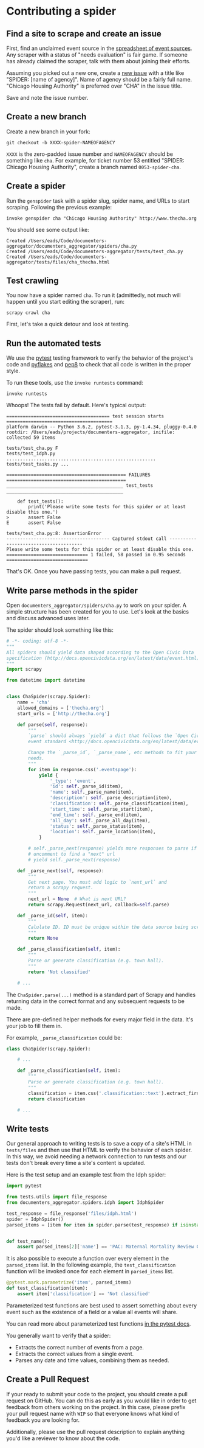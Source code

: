 # Contributing a spider

## Find a site to scrape and create an issue

First, find an unclaimed event source in the [spreadsheet of event sources](https://docs.google.com/spreadsheets/d/1L1lbWj89wt8b2DIZhjxERJ5FCAWPDWd0nMibtc01sZk/edit#gid=0). Any scraper with a status of "needs evaluation" is fair game. If someone has already claimed the scraper, talk with them about joining their efforts.

Assuming you picked out a new one, create a [new issue](https://github.com/City-Bureau/documenters-aggregator/issues/new) with a title like "SPIDER: [name of agency]". Name of agency should be a fairly full name. "Chicago Housing Authority" is preferred over "CHA" in the issue title.

Save and note the issue number.

## Create a new branch

Create a new branch in your fork:

```
git checkout -b XXXX-spider-NAMEOFAGENCY
```

`XXXX` is the zero-padded issue number and `NAMEOFAGENCY` should be something like `cha`. For example, for ticket number 53 entitled "SPIDER: Chicago Housing Authority", create a branch named `0053-spider-cha`.

## Create a spider

Run the `genspider` task with a spider slug, spider name, and URLs to start scraping. Following the previous example:

```
invoke genspider cha "Chicago Housing Authority" http://www.thecha.org
```

You should see some output like:

```
Created /Users/eads/Code/documenters-aggregator/documenters_aggregator/spiders/cha.py
Created /Users/eads/Code/documenters-aggregator/tests/test_cha.py
Created /Users/eads/Code/documenters-aggregator/tests/files/cha_thecha.html
```

## Test crawling

You now have a spider named `cha`. To run it (admittedly, not much will happen until you start editing the scraper), run:

```
scrapy crawl cha
```

First, let's take a quick detour and look at testing.

## Run the automated tests

We use the [pytest](https://docs.pytest.org/en/latest/) testing framework to
verify the behavior of the project's code and 
[pyflakes](https://docs.pytest.org/en/latest/) and [pep8](https://pypi.python.org/pypi/pep8) to
check that all code is written in the proper style.

To run these tools, use the `invoke runtests` command:

```
invoke runtests
```

Whoops! The tests fail by default. Here's typical output:

```
====================================== test session starts =======================================
platform darwin -- Python 3.6.2, pytest-3.1.3, py-1.4.34, pluggy-0.4.0
rootdir: /Users/eads/projects/documenters-aggregator, inifile:
collected 59 items

tests/test_cha.py F
tests/test_idph.py .......................................................
tests/test_tasks.py ...

============================================ FAILURES ============================================
___________________________________________ test_tests ___________________________________________

    def test_tests():
        print('Please write some tests for this spider or at least disable this one.')
>       assert False
E       assert False

tests/test_cha.py:8: AssertionError
-------------------------------------- Captured stdout call --------------------------------------
Please write some tests for this spider or at least disable this one.
============================== 1 failed, 58 passed in 0.95 seconds ==============================
```

That's OK. Once you have passing tests, you can make a pull request.

## Write parse methods in the spider

Open `documenters_aggregator/spiders/cha.py` to work on your spider. A simple structure has been
created for you to use. Let's look at the basics and discuss advanced uses later.

The spider should look something like this:

```python
# -*- coding: utf-8 -*-
"""
All spiders should yield data shaped according to the Open Civic Data
specification (http://docs.opencivicdata.org/en/latest/data/event.html).
"""
import scrapy

from datetime import datetime


class ChaSpider(scrapy.Spider):
    name = 'cha'
    allowed_domains = ['thecha.org']
    start_urls = ['http://thecha.org']

    def parse(self, response):
        """
        `parse` should always `yield` a dict that follows the `Open Civic Data
        event standard <http://docs.opencivicdata.org/en/latest/data/event.html>`_.

        Change the `_parse_id`, `_parse_name`, etc methods to fit your scraping
        needs.
        """
        for item in response.css('.eventspage'):
            yield {
                '_type': 'event',
                'id': self._parse_id(item),
                'name': self._parse_name(item),
                'description': self._parse_description(item),
                'classification': self._parse_classification(item),
                'start_time': self._parse_start(item),
                'end_time': self._parse_end(item),
                'all_day': self._parse_all_day(item),
                'status': self._parse_status(item),
                'location': self._parse_location(item),
            }

        # self._parse_next(response) yields more responses to parse if necessary.
        # uncomment to find a "next" url
        # yield self._parse_next(response)

    def _parse_next(self, response):
        """
        Get next page. You must add logic to `next_url` and
        return a scrapy request.
        """
        next_url = None  # What is next URL?
        return scrapy.Request(next_url, callback=self.parse)

    def _parse_id(self, item):
        """
        Calulate ID. ID must be unique within the data source being scraped.
        """
        return None

    def _parse_classification(self, item):
        """
        Parse or generate classification (e.g. town hall).
        """
        return 'Not classified'

    # ...
```

The `ChaSpider.parse(...)` method is a standard part of Scrapy and handles returning data in the correct format and any subsequent requests to be made.

There are pre-defined helper methods for every major field in the data. It's your job to fill them in.

For example, `_parse_classification` could be:

```python
class ChaSpider(scrapy.Spider):

    # ...

    def _parse_classification(self, item):
        """
        Parse or generate classification (e.g. town hall).
        """
        classification = item.css('.classification::text').extract_first()
        return classification

    # ...
```

## Write tests

Our general approach to writing tests is to save a copy of a site's HTML in
`tests/files` and then use that HTML to verify the behavior of each spider. In
this way, we avoid needing a network connection to run tests and our tests
don't break every time a site's content is updated.

Here is the test setup and an example test from the Idph spider:

```python
import pytest

from tests.utils import file_response
from documenters_aggregator.spiders.idph import IdphSpider

test_response = file_response('files/idph.html')
spider = IdphSpider()
parsed_items = [item for item in spider.parse(test_response) if isinstance(item, dict)]


def test_name():
    assert parsed_items[2]['name'] == 'PAC: Maternal Mortality Review Committee Meeting'
```

It is also possible to execute a function over every element in the `parsed_items` list. In the following example, the `test_classification` function will be invoked once for each element in `parsed_items` list.

```python
@pytest.mark.parametrize('item', parsed_items)
def test_classification(item):
    assert item['classification'] == 'Not classified'
```

Parameterized test functions are best used to assert something about every event such as the existence of a field or a value all events will share.

You can read more about parameterized test functions [in the pytest docs](https://docs.pytest.org/en/latest/parametrize.html#pytest-mark-parametrize).

You generally want to verify that a spider:

* Extracts the correct number of events from a page.
* Extracts the correct values from a single event.
* Parses any date and time values, combining them as needed.

## Create a Pull Request

If your ready to submit your code to the project, you should create a pull
request on GitHub. You can do this as early as you would like in order to get
feedback from others working on the project. In this case, please prefix your
pull request name with `WIP` so that everyone knows what kind of feedback you
are looking for.

Additionally, please use the pull request description to explain anything you'd
like a reviewer to know about the code.
